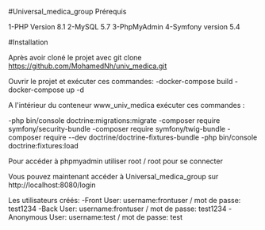 #Universal_medica_group Prérequis

1-PHP Version 8.1
2-MySQL 5.7
3-PhpMyAdmin
4-Symfony version 5.4

#Installation

Après avoir cloné le projet avec git clone https://github.com/MohamedNh/univ_medica.git

Ouvrir le projet et exécuter ces commandes:
-docker-compose build
-docker-compose up -d

A l'intérieur du conteneur www_univ_medica exécuter ces commandes :

-php bin/console doctrine:migrations:migrate
-composer require symfony/security-bundle
-composer require symfony/twig-bundle
-composer require --dev doctrine/doctrine-fixtures-bundle
-php bin/console doctrine:fixtures:load

Pour accéder à phpmyadmin utiliser root / root pour se connecter

Vous pouvez maintenant accéder à Universal_medica_group sur http://localhost:8080/login

Les utilisateurs créés:
-Front User: 
  username:frontuser / mot de passe: test1234 
-Back User: 
  username:frontuser / mot de passe: test1234 
-Anonymous User:
  username:test / mot de passe: test 
